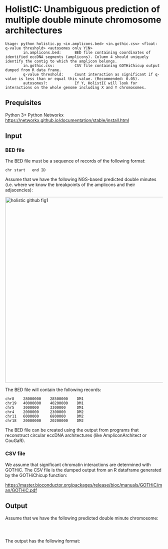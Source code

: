 
# HolistIC: Unambiguous prediction of multiple double minute chromosome architectures
```
Usage: python holistic.py <in.amplicons.bed> <in.gothic.csv> <float: q-value threshold> <autosomes only Y|N>
		in.amplicons.bed:      BED file containing coordinates of identified eccDNA segments (amplicons). Column 4 should uniquely identify the contig to which the amplicon belongs.
		in.gothic.csv:         CSV file containing GOTHiChicup output dumped from R data frame.
		q-value threshold:     Count interaction as significant if q-value is less than or equal this value. (Recommended: 0.05).
		autosomes?:            If Y, HolistIC will look for interactions on the whole genome including X and Y chromosomes.
```
## Prequisites
Python 3+
Python Networkx
https://networkx.github.io/documentation/stable/install.html

## Input
### BED file

The BED file must be a sequence of records of the following format:
```
chr	start	end	ID
```

Assume that we have the following NGS-based predicted double minutes (i.e. where we know the breakpoints of the amplicons and their adjacencies):

<img width="594" alt="holistic github fig1 " src="https://user-images.githubusercontent.com/10326087/89368209-8c966780-d6a0-11ea-8da9-4eda862993e2.png">

The BED file will contain the following records:

```
chr8	28000000	28500000	DM1
chr19	40000000	40200000	DM1
chr5	3000000		3300000		DM1
chr4	2000000		2300000		DM2
chr11	6000000		6800000		DM2
chr18	20000000	20200000	DM2
```

The BED file can be created using the output from programs that reconstruct circular eccDNA architectures (like AmpliconArchitect or CouGaR).


### CSV file
We assume that significant chromatin interactions are determined with GOTHiC. The CSV file is the dumped output from an R dataframe generated by the GOTHiChicup function:

https://master.bioconductor.org/packages/release/bioc/manuals/GOTHiC/man/GOTHiC.pdf



## Output

Assume that we have the following predicted double minute chromosome:

```



```
The output has the following format:

